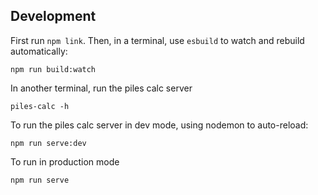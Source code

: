 ## Development

First run `npm link`.  Then, in a terminal, use `esbuild` to watch and rebuild
automatically:

    npm run build:watch

In another terminal, run the piles calc server

    piles-calc -h

To run the piles calc server in dev mode, using nodemon to auto-reload:

    npm run serve:dev

To run in production mode

    npm run serve
